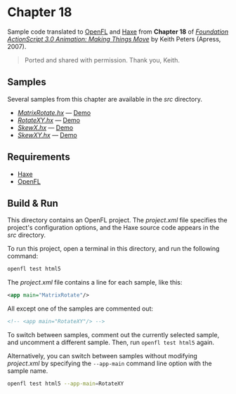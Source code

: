 # Chapter 18

Sample code translated to [OpenFL](https://openfl.org/) and [Haxe](https://haxe.org/) from **Chapter 18** of [_Foundation ActionScript 3.0 Animation: Making Things Move_](http://www.apress.com/9781590597910) by Keith Peters (Apress, 2007).

> Ported and shared with permission. Thank you, Keith.

## Samples

Several samples from this chapter are available in the _src_ directory.

- [_MatrixRotate.hx_](src/MatrixRotate.hx) — [Demo](https://joshtynjala.github.io/foundation-animation-making-things-move-haxe-openfl/ch18/MatrixRotate/index.html)
- [_RotateXY.hx_](src/RotateXY.hx) — [Demo](https://joshtynjala.github.io/foundation-animation-making-things-move-haxe-openfl/ch18/RotateXY/index.html)
- [_SkewX.hx_](src/SkewX.hx) — [Demo](https://joshtynjala.github.io/foundation-animation-making-things-move-haxe-openfl/ch18/SkewX/index.html)
- [_SkewXY.hx_](src/SkewXY.hx) — [Demo](https://joshtynjala.github.io/foundation-animation-making-things-move-haxe-openfl/ch18/SkewXY/index.html)

## Requirements

- [Haxe](https://haxe.org/download/)
- [OpenFL](https://openfl.org/download/)

## Build & Run

This directory contains an OpenFL project. The _project.xml_ file specifies the project's configuration options, and the Haxe source code appears in the _src_ directory.

To run this project, open a terminal in this directory, and run the following command:

```sh
openfl test html5
```

The _project.xml_ file contains a line for each sample, like this:

```xml
<app main="MatrixRotate"/>
```

All except one of the samples are commented out:

```xml
<!-- <app main="RotateXY"/> -->
```

To switch between samples, comment out the currently selected sample, and uncomment a different sample. Then, run `openfl test html5` again.

Alternatively, you can switch between samples without modifying _project.xml_ by specifying the `--app-main` command line option with the sample name.

```sh
openfl test html5 --app-main=RotateXY
```

